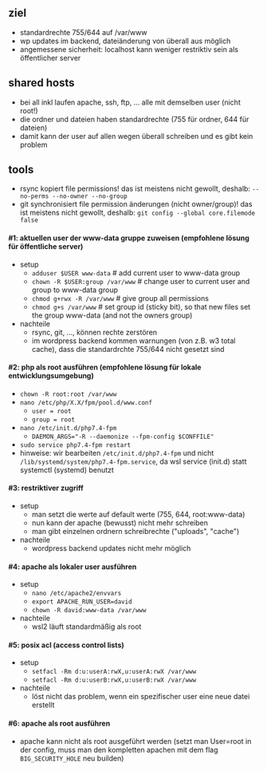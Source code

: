## ziel
- standardrechte 755/644 auf /var/www
- wp updates im backend, dateiänderung von überall aus möglich
- angemessene sicherheit: localhost kann weniger restriktiv sein als öffentlicher server

## shared hosts

- bei all inkl laufen apache, ssh, ftp, ... alle mit demselben user (nicht root!)
- die ordner und dateien haben standardrechte (755 für ordner, 644 für dateien)
- damit kann der user auf allen wegen überall schreiben und es gibt kein problem

## tools

- rsync kopiert file permissions! das ist meistens nicht gewollt, deshalb: `--no-perms --no-owner --no-group`
- git synchronisiert file permission änderungen (nicht owner/group)! das ist meistens nicht gewollt, deshalb: `git config --global core.filemode false`

#### #1: aktuellen user der www-data gruppe zuweisen (empfohlene lösung für öffentliche server)
- setup
  - `adduser $USER www-data` # add current user to www-data group
  - `chown -R $USER:group /var/www` # change user to current user and group to www-data group
  - `chmod g+rwx -R /var/www` # give group all permissions
  - `chmod g+s /var/www` # set group id (sticky bit), so that new files set the group www-data (and not the owners group)
- nachteile
  - rsync, git, ..., können rechte zerstören
  - im wordpress backend kommen warnungen (von z.B. w3 total cache), dass die standardrchte 755/644 nicht gesetzt sind
  
#### #2: php als root ausführen (empfohlene lösung für lokale entwicklungsumgebung)
- `chown -R root:root /var/www`
- `nano /etc/php/X.X/fpm/pool.d/www.conf`
  - `user = root`
  - `group = root`
- `nano /etc/init.d/php7.4-fpm`
  - `DAEMON_ARGS="-R --daemonize --fpm-config $CONFFILE"`
- `sudo service php7.4-fpm restart`
- hinweise: wir bearbeiten `/etc/init.d/php7.4-fpm` und nicht `/lib/systemd/system/php7.4-fpm.service`, da wsl service (init.d) statt systemctl (systemd) benutzt
  
#### #3: restriktiver zugriff
- setup
  - man setzt die werte auf default werte (755, 644, root:www-data)
  - nun kann der apache (bewusst) nicht mehr schreiben
  - man gibt einzelnen ordnern schreibrechte ("uploads", "cache")
- nachteile
  - wordpress backend updates nicht mehr möglich

#### #4: apache als lokaler user ausführen
- setup
  - `nano /etc/apache2/envvars`
  - `export APACHE_RUN_USER=david`
  - `chown -R david:www-data /var/www`
- nachteile
  - wsl2 läuft standardmäßig als root

#### #5: posix acl (access control lists)
- setup
  - `setfacl -Rm d:u:userA:rwX,u:userA:rwX /var/www`
  - `setfacl -Rm d:u:userB:rwX,u:userB:rwX /var/www`
- nachteile
  - löst nicht das problem, wenn ein spezifischer user eine neue datei erstellt
  
#### #6: apache als root ausführen
- apache kann nicht als root ausgeführt werden (setzt man User=root in der config, muss man den kompletten apachen mit dem flag `BIG_SECURITY_HOLE` neu builden)